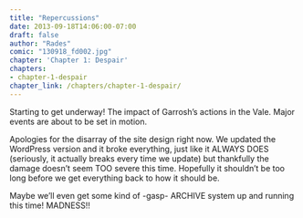 ```yaml
---
title: "Repercussions"
date: 2013-09-18T14:06:00-07:00
draft: false
author: "Rades"
comic: "130918_fd002.jpg"
chapter: 'Chapter 1: Despair'
chapters:
- chapter-1-despair
chapter_link: /chapters/chapter-1-despair/
---
```


Starting to get underway! The impact of Garrosh’s actions in the Vale. Major events are about to be set in motion.


Apologies for the disarray of the site design right now. We updated the WordPress version and it broke everything, just like it ALWAYS DOES (seriously, it actually breaks every time we update) but thankfully the damage doesn’t seem TOO severe this time. Hopefully it shouldn’t be too long before we get everything back to how it should be.


Maybe we’ll even get some kind of -gasp- ARCHIVE system up and running this time! MADNESS!!

